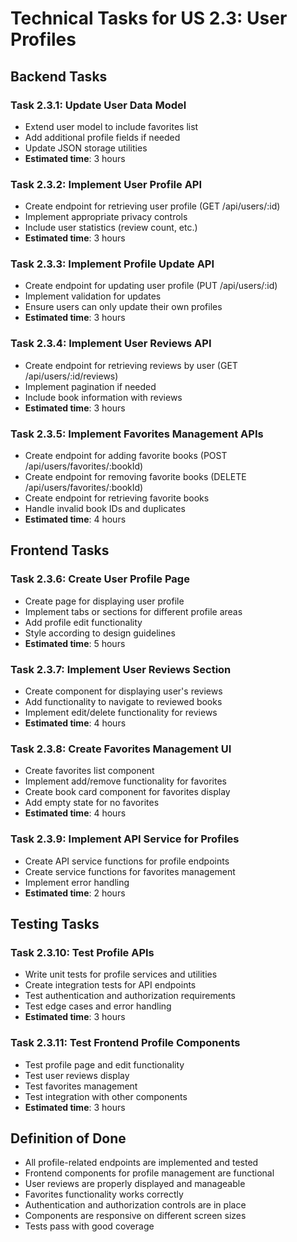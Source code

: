 # Technical Tasks for US 2.3: User Profiles

## Backend Tasks

### Task 2.3.1: Update User Data Model
- Extend user model to include favorites list
- Add additional profile fields if needed
- Update JSON storage utilities
- **Estimated time**: 3 hours

### Task 2.3.2: Implement User Profile API
- Create endpoint for retrieving user profile (GET /api/users/:id)
- Implement appropriate privacy controls
- Include user statistics (review count, etc.)
- **Estimated time**: 3 hours

### Task 2.3.3: Implement Profile Update API
- Create endpoint for updating user profile (PUT /api/users/:id)
- Implement validation for updates
- Ensure users can only update their own profiles
- **Estimated time**: 3 hours

### Task 2.3.4: Implement User Reviews API
- Create endpoint for retrieving reviews by user (GET /api/users/:id/reviews)
- Implement pagination if needed
- Include book information with reviews
- **Estimated time**: 3 hours

### Task 2.3.5: Implement Favorites Management APIs
- Create endpoint for adding favorite books (POST /api/users/favorites/:bookId)
- Create endpoint for removing favorite books (DELETE /api/users/favorites/:bookId)
- Create endpoint for retrieving favorite books
- Handle invalid book IDs and duplicates
- **Estimated time**: 4 hours

## Frontend Tasks

### Task 2.3.6: Create User Profile Page
- Create page for displaying user profile
- Implement tabs or sections for different profile areas
- Add profile edit functionality
- Style according to design guidelines
- **Estimated time**: 5 hours

### Task 2.3.7: Implement User Reviews Section
- Create component for displaying user's reviews
- Add functionality to navigate to reviewed books
- Implement edit/delete functionality for reviews
- **Estimated time**: 4 hours

### Task 2.3.8: Create Favorites Management UI
- Create favorites list component
- Implement add/remove functionality for favorites
- Create book card component for favorites display
- Add empty state for no favorites
- **Estimated time**: 4 hours

### Task 2.3.9: Implement API Service for Profiles
- Create API service functions for profile endpoints
- Create service functions for favorites management
- Implement error handling
- **Estimated time**: 2 hours

## Testing Tasks

### Task 2.3.10: Test Profile APIs
- Write unit tests for profile services and utilities
- Create integration tests for API endpoints
- Test authentication and authorization requirements
- Test edge cases and error handling
- **Estimated time**: 3 hours

### Task 2.3.11: Test Frontend Profile Components
- Test profile page and edit functionality
- Test user reviews display
- Test favorites management
- Test integration with other components
- **Estimated time**: 3 hours

## Definition of Done
- All profile-related endpoints are implemented and tested
- Frontend components for profile management are functional
- User reviews are properly displayed and manageable
- Favorites functionality works correctly
- Authentication and authorization controls are in place
- Components are responsive on different screen sizes
- Tests pass with good coverage
